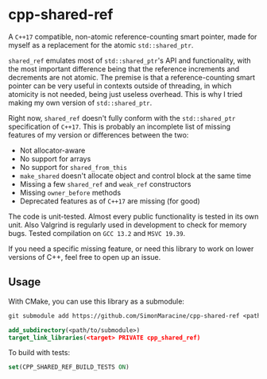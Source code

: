 # cpp-shared-ref

A `C++17` compatible, non-atomic reference-counting smart pointer, made for myself as a replacement for the
atomic `std::shared_ptr`.

`shared_ref` emulates most of `std::shared_ptr`'s API and functionality, with the most important difference being
that the reference increments and decrements are not atomic. The premise is that a reference-counting smart pointer
can be very useful in contexts outside of threading, in which atomicity is not needed, being just useless overhead.
This is why I tried making my own version of `std::shared_ptr`.

Right now, `shared_ref` doesn't fully conform with the `std::shared_ptr` specification of `C++17`. This is probably
an incomplete list of missing features of my version or differences between the two:

- Not allocator-aware
- No support for arrays
- No support for `shared_from_this`
- `make_shared` doesn't allocate object and control block at the same time
- Missing a few `shared_ref` and `weak_ref` constructors
- Missing `owner_before` methods
- Deprecated features as of `C++17` are missing (for good)

The code is unit-tested. Almost every public functionality is tested in its own unit. Also Valgrind is
regularly used in development to check for memory bugs. Tested compilation on `GCC 13.2` and `MSVC 19.39`.

If you need a specific missing feature, or need this library to work on lower versions of C++, feel free to open
up an issue.

## Usage

With CMake, you can use this library as a submodule:

```txt
git submodule add https://github.com/SimonMaracine/cpp-shared-ref <path/to/submodule>
```

```cmake
add_subdirectory(<path/to/submodule>)
target_link_libraries(<target> PRIVATE cpp_shared_ref)
```

To build with tests:

```cmake
set(CPP_SHARED_REF_BUILD_TESTS ON)
```
